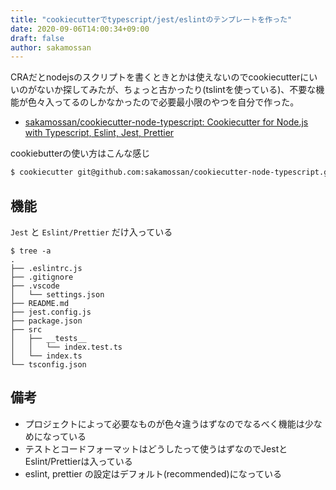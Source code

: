 ```yaml
---
title: "cookiecutterでtypescript/jest/eslintのテンプレートを作った"
date: 2020-09-06T14:00:34+09:00
draft: false
author: sakamossan
---
```


CRAだとnodejsのスクリプトを書くときとかは使えないのでcookiecutterにいいのがないか探してみたが、ちょっと古かったり(tslintを使っている)、不要な機能が色々入ってるのしかなかったので必要最小限のやつを自分で作った。

- [sakamossan/cookiecutter-node-typescript: Cookiecutter for Node.js with Typescript, Eslint, Jest, Prettier](https://github.com/sakamossan/cookiecutter-node-typescript)

cookiebutterの使い方はこんな感じ

```bash
$ cookiecutter git@github.com:sakamossan/cookiecutter-node-typescript.git
```

## 機能

`Jest` と `Eslint/Prettier` だけ入っている

```
$ tree -a
.
├── .eslintrc.js
├── .gitignore
├── .vscode
│   └── settings.json
├── README.md
├── jest.config.js
├── package.json
├── src
│   ├── __tests__
│   │   └── index.test.ts
│   └── index.ts
└── tsconfig.json
```

## 備考

- プロジェクトによって必要なものが色々違うはずなのでなるべく機能は少なめになっている
- テストとコードフォーマットはどうしたって使うはずなのでJestとEslint/Prettierは入っている
- eslint, prettier の設定はデフォルト(recommended)になっている

